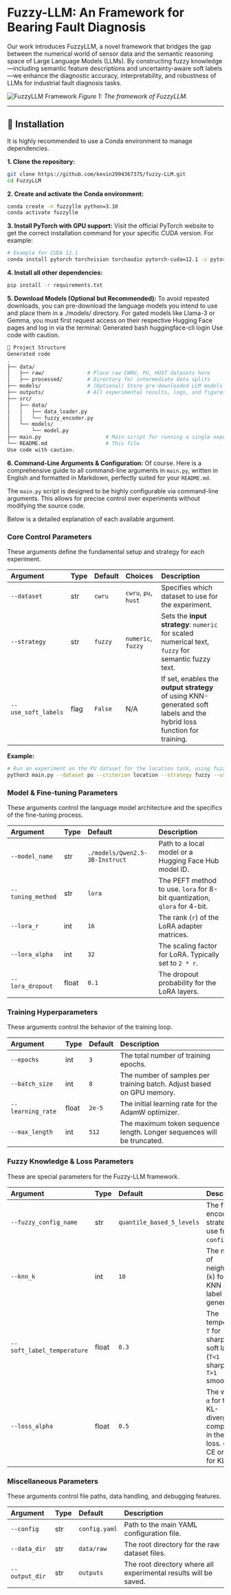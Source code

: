 # Fuzzy-LLM: An Framework for Bearing Fault Diagnosis

Our work introduces FuzzyLLM, a novel framework that bridges the gap between the numerical world of sensor data and the semantic reasoning space of Large Language Models (LLMs). By constructing fuzzy knowledge—including semantic feature descriptions and uncertainty-aware soft labels—we enhance the diagnostic accuracy, interpretability, and robustness of LLMs for industrial fault diagnosis tasks.

![FuzzyLLM Framework](path/to/your/framework_diagram.png) 
*Figure 1: The framework of FuzzyLLM.*

---


## 🔧 Installation

It is highly recommended to use a Conda environment to manage dependencies.

**1. Clone the repository:**
```bash
git clone https://github.com/kevin2994367375/fuzzy-LLM.git
cd FuzzyLLM
```
**2. Create and activate the Conda environment:**
```bash
conda create -n fuzzyllm python=3.10
conda activate fuzzyllm
```
**3. Install PyTorch with GPU support:**
Visit the official PyTorch website to get the correct installation command for your specific CUDA version. For example:
```bash
# Example for CUDA 12.1
conda install pytorch torchvision torchaudio pytorch-cuda=12.1 -c pytorch -c nvidia
```
**4. Install all other dependencies:**
```bash
pip install -r requirements.txt
```
**5. Download Models (Optional but Recommended):**
To avoid repeated downloads, you can pre-download the language models you intend to use and place them in a ./models/ directory. For gated models like Llama-3 or Gemma, you must first request access on their respective Hugging Face pages and log in via the terminal:
Generated bash
huggingface-cli login
Use code with caution.
```bash
📂 Project Structure
Generated code
.
├── data/
│   ├── raw/              # Place raw CWRU, PU, HUST datasets here
│   ├── processed/        # Directory for intermediate data splits
├── models/               # (Optional) Store pre-downloaded LLM models
├── outputs/              # All experimental results, logs, and figures are saved here
├── src/
│   ├── data/
│   │   ├── data_loader.py
│   │   └── fuzzy_encoder.py
│   └── models/
│       └── model.py
├── main.py                     # Main script for running a single experiment
└── README.md                   # This file
Use code with caution.
```
**6. Command-Line Arguments & Configuration:**
Of course. Here is a comprehensive guide to all command-line arguments in `main.py`, written in English and formatted in Markdown, perfectly suited for your `README.md`.

The `main.py` script is designed to be highly configurable via command-line arguments. This allows for precise control over experiments without modifying the source code.

Below is a detailed explanation of each available argument.

### Core Control Parameters

These arguments define the fundamental setup and strategy for each experiment.

| Argument | Type | Default | Choices | Description |
| :--- | :--- | :--- | :--- | :--- |
| `--dataset` | str | `cwru` | `cwru`, `pu`, `hust` | Specifies which dataset to use for the experiment. |
| `--strategy` | str | `fuzzy` | `numeric`, `fuzzy` | Sets the **input strategy**: `numeric` for scaled numerical text, `fuzzy` for semantic fuzzy text. |
| `--use_soft_labels`| flag | `False` | N/A | If set, enables the **output strategy** of using KNN-generated soft labels and the hybrid loss function for training. |

**Example:**
```bash
# Run an experiment on the PU dataset for the location task, using fuzzy inputs and soft labels.
python3 main.py --dataset pu --criterion location --strategy fuzzy --use_soft_labels
```

### Model & Fine-tuning Parameters

These arguments control the language model architecture and the specifics of the fine-tuning process.

| Argument | Type | Default | Description |
| :--- | :--- | :--- | :--- |
| `--model_name` | str | `./models/Qwen2.5-3B-Instruct`| Path to a local model or a Hugging Face Hub model ID. |
| `--tuning_method`| str | `lora` | The PEFT method to use. `lora` for 8-bit quantization, `qlora` for 4-bit. |
| `--lora_r` | int | `16` | The rank (`r`) of the LoRA adapter matrices. |
| `--lora_alpha` | int | `32` | The scaling factor for LoRA. Typically set to `2 * r`. |
| `--lora_dropout`| float| `0.1` | The dropout probability for the LoRA layers. |

### Training Hyperparameters

These arguments control the behavior of the training loop.

| Argument | Type | Default | Description |
| :--- | :--- | :--- | :--- |
| `--epochs` | int | `3` | The total number of training epochs. |
| `--batch_size` | int | `8` | The number of samples per training batch. Adjust based on GPU memory. |
| `--learning_rate`| float| `2e-5` | The initial learning rate for the AdamW optimizer. |
| `--max_length` | int | `512` | The maximum token sequence length. Longer sequences will be truncated. |

### Fuzzy Knowledge & Loss Parameters

These are special parameters for the Fuzzy-LLM framework.

| Argument | Type | Default | Description |
| :--- | :--- | :--- | :--- |
| `--fuzzy_config_name`| str | `quantile_based_5_levels`| The fuzzy encoding strategy to use from `config.yaml`. |
| `--knn_k` | int | `10` | The number of neighbors (`k`) for the KNN soft label generator. |
| `--soft_label_temperature`| float| `0.3` | The temperature `T` for sharpening soft labels (`T<1` sharpens, `T>1` smooths).|
| `--loss_alpha` | float| `0.5` | The weight `α` for the KL-divergence component in the hybrid loss. `0.0` for CE only, `1.0` for KL only. |

### Miscellaneous Parameters

These arguments control file paths, data handling, and debugging features.

| Argument | Type | Default | Description |
| :--- | :--- | :--- | :--- |
| `--config` | str | `config.yaml` | Path to the main YAML configuration file. |
| `--data_dir` | str | `data/raw` | The root directory for the raw dataset files. |
| `--output_dir` | str | `outputs` | The root directory where all experimental results will be saved. |
